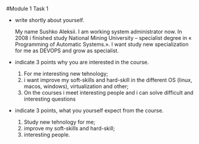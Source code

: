 #Module 1 Task 1
- write shortly about yourself.

   My name Sushko Aleksii. I am working system administrator now. In 2008 i finished study National Mining University – specialist degree in « Programming of Automatic Systems.». I want study new specialization for me as DEVOPS and grow as specialist. 

- indicate 3 points why you are interested in the course.
  1. For me interesting new tehnology;
  2. i want improve my soft-skills and hard-skill in the different OS (linux, macos, windows), virtualization and other;
  3. On the courses i meet interesting people and i can solve difficult and interesting questions

- indicate 3 points, what you yourself expect from the course.
  1. Study new tehnology for me;
  2. improve my soft-skills and hard-skill;
  3. interesting people.